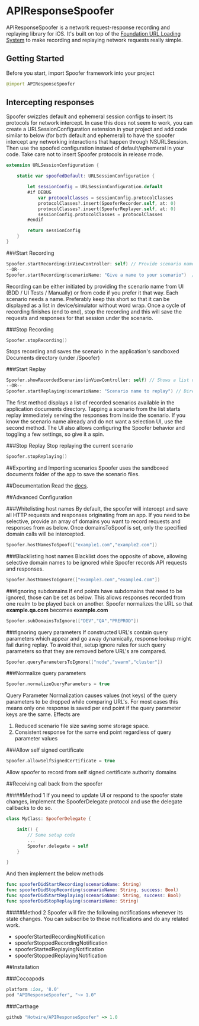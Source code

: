 # APIResponseSpoofer

APIResponseSpoofer is a network request-response recording and replaying library for iOS. It's built on top of the [Foundation URL Loading System](http://developer.apple.com/library/mac/#documentation/Cocoa/Conceptual/URLLoadingSystem/URLLoadingSystem.html) to make recording and replaying network requests really simple.


## Getting Started
Before you start, import Spoofer framework into your project
```swift
@import APIResponseSpoofer
```

## Intercepting responses
Spoofer swizzles default and ephemeral session configs to insert its protocols for network intercept. In case this does not seem to work, you can create a URLSessionConfiguration extension in your project and add code similar to below (for both default and ephemeral) to have the spoofer intercept any networking interactions that happen through NSURLSession. Then use the spoofed configuration instaed of default/ephemeral in your code. Take care not to insert Spoofer protocols in release mode.
```swift
extension URLSessionConfiguration {

    static var spoofedDefault: URLSessionConfiguration {

        let sessionConfig = URLSessionConfiguration.default
        #if DEBUG
            var protocolClasses = sessionConfig.protocolClasses
            protocolClasses?.insert(SpooferRecorder.self, at: 0)
            protocolClasses?.insert(SpooferReplayer.self, at: 0)
            sessionConfig.protocolClasses = protocolClasses
        #endif

        return sessionConfig
    }
}
```


###Start Recording
```swift
Spoofer.startRecording(inViewController: self) // Provide scenario name using popup UI
--OR--
Spoofer.startRecording(scenarioName: "Give a name to your scenario")  // Provide scenario name directly from code
```

Recording can be either initiated by providing the scenario name from UI (BDD / UI Tests / Manually) or from code if you prefer it that way. Each scenario needs a name. Preferably keep this short so that it can be displayed as a list in device/simulator without word wrap. Once a cycle of recording finishes (end to end), stop the recording and this will save the requests and responses for that session under the scenario.


###Stop Recording
```swift
Spoofer.stopRecording()
```
Stops recording and saves the scenario in the application's sandboxed Documents directory (under /Spoofer)


###Start Replay
```swift
Spoofer.showRecordedScenarios(inViewController: self) // Shows a list of recorded scenarios, select one to start replay
--OR--
Spoofer.startReplaying(scenarioName: "Scenario name to replay") // Directly start replaying a recorded scenario
```

The first method displays a list of recorded scenarios available in the application documents directory. Tapping a scenario from the list starts replay immediately serving the responses from inside the scenario. If you know the scenario name already and do not want a selection UI, use the second method. The UI also allows configuring the Spoofer behavior and toggling a few settings, so give it a spin.


###Stop Replay
Stop replaying the current scenario
```swift
Spoofer.stopReplaying()
```

##Exporting and Importing scenarios
Spoofer uses the sandboxed documents folder of the app to save the scenario files.

##Documentation
Read the [docs](./Classes/Spoofer.html).

##Advanced Configuration

###Whitelisting host names
By default, the spoofer will intercept and save all HTTP requests and responses originating from an app. If you need to be selective, provide an array of domains you want to record requests and responses from as below. Once domainsToSpoof is set, only the specified domain calls will be intercepted.
```swift
Spoofer.hostNamesToSpoof(["example1.com","example2.com"])
```

###Blacklisting host names
Blacklist does the opposite of above, allowing selective domain names to be ignored while Spoofer records API requests and responses.
```swift
Spoofer.hostNamesToIgnore(["example3.com","example4.com"])
```

###Ignoring subdomains
If end points have subdomains that need to be ignored, those can be set as below. This allows responses recorded from one realm to be played back on another. Spoofer normalizes the URL so that **example.qa.com** becomes **example.com**
```swift
Spoofer.subDomainsToIgnore(["DEV","QA","PREPROD"])
```

###Ignoring query parameters
If constructed URL's contain query parameters which appear and go away dynamically, response lookup might fail during replay. To avoid that, setup ignore rules for such query parameters so that they are removed before URL's are compared.
```swift
Spoofer.queryParametersToIgnore(["node","swarm","cluster"])
```

###Normalize query parameters
```swift
Spoofer.normalizeQueryParameters = true
```

Query Parameter Normalization causes values (not keys) of the query parameters to be dropped while comparing URL's. For most cases this means only one response is saved per end point if the query parameter keys are the same. Effects are
1. Reduced scenario file size saving some storage space.
2. Consistent response for the same end point regardless of query parameter values

###Allow self signed certificate
```swift
Spoofer.allowSelfSignedCertificate = true
```

Allow spoofer to record from self signed certificate authority domains

##Receiving call back from the spoofer

#####Method 1
If you need to update UI or respond to the spoofer state changes, implement the SpooferDelegate protocol and use the delegate callbacks to do so.
```swift
class MyClass: SpooferDelegate {

    init() {
        // Some setup code
        ...
        Spoofer.delegate = self
    }

}

```
And then implement the below methods
```swift
func spooferDidStartRecording(scenarioName: String)
func spooferDidStopRecording(scenarioName: String, success: Bool)
func spooferDidStartReplaying(scenarioName: String, success: Bool)
func spooferDidStopReplaying(scenarioName: String)
```

#####Method 2
Spoofer will fire the following notifications whenever its state changes. You can subscribe to these notifications and do any related work.
- spooferStartedRecordingNotification
- spooferStoppedRecordingNotification
- spooferStartedReplayingNotification
- spooferStoppedReplayingNotification

##Installation

###Cocoapods
```ruby
platform :ios, '8.0'
pod "APIResponseSpoofer", "~> 1.0"
```

###Carthage
```ruby
github "Hotwire/APIResponseSpoofer" ~> 1.0
```
